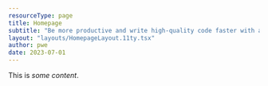 ```yaml
---
resourceType: page
title: Homepage
subtitle: "Be more productive and write high-quality code faster with a series of tips and tricks"
layout: "layouts/HomepageLayout.11ty.tsx"
author: pwe
date: 2023-07-01
---
```


This is *some content*.
